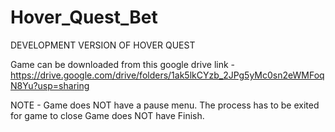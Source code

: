 # Hover_Quest_Bet

DEVELOPMENT VERSION OF HOVER QUEST

Game can be downloaded from this google drive link - https://drive.google.com/drive/folders/1ak5lkCYzb_2JPg5yMc0sn2eWMFoqN8Yu?usp=sharing

NOTE - 
Game does NOT have a pause menu. The process has to be exited for game to close
Game does NOT have Finish.
